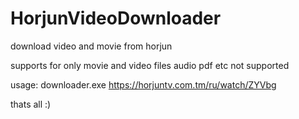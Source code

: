 # HorjunVideoDownloader
download video and movie from horjun

supports for only movie and video files 
audio pdf etc not supported


usage:
  downloader.exe https://horjuntv.com.tm/ru/watch/ZYVbg
  
thats all :)
